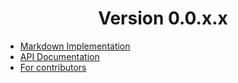 <h1 align="center" style="font-weight: bold">
    Version 0.0.x.x
</h1>

- [Markdown Implementation](markdown.md)
- [API Documentation](api/index.md)
- [For contributors](contribute/index.md)
